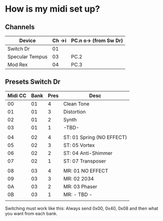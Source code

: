 # How is my midi set up?

## Channels

| Device          | Ch ->i | PC.n o-> (from Sw Dr) |
| --------------- | ------ | --------------------- |
| Switch Dr       | 01     |                       |
| Specular Tempus | 03     | PC.2                  |
| Mod Rex         | 04     | PC.3                  |

## Presets Switch Dr

| Midi CC | Bank | Pres | Desc                      |
| ------- | ---- | ---- | ------------------------- |
| 00      | 01   | 4    | Clean Tone                |
| 01      | 01   | 3    | Distortion                |
| 02      | 01   | 2    | Synth                     |
| 03      | 01   | 1    | -TBD-                     |
|         |      |      |                           |
| 04      | 02   | 4    | ST: 01 Spring (NO EFFECT) |
| 05      | 02   | 3    | ST: 05 Vortex             |
| 06      | 02   | 2    | ST: 04 Anti-Shimmer       |
| 07      | 02   | 1    | ST: 07 Transposer         |
|         |      |      |                           |
| 08      | 03   | 4    | MR: 01 NO EFFECT          |
| 09      | 03   | 3    | MR: 02 2034               |
| 0A      | 03   | 2    | MR: 03 Phaser             |
| 0B      | 03   | 1    | MR: - TBD -               |
|         |      |      |                           |

Switching must work like this:
Always send 0x00, 0x40, 0x08 and then what you want from each bank.